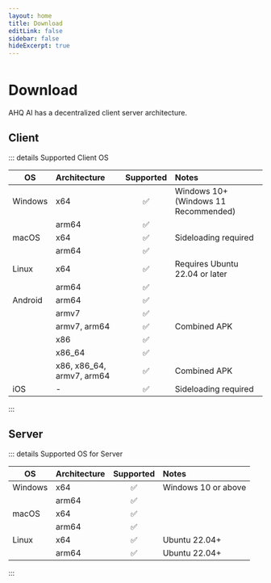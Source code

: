 ```yaml
---
layout: home
title: Download
editLink: false
sidebar: false
hideExcerpt: true
---
```


<script>
</script>

<div style="margin-top:3rem;" />

# Download

AHQ AI has a decentralized client server architecture.

## Client

::: details Supported Client OS

| OS      | Architecture              | Supported | Notes                                |
| ------- | :------------------------ | :-------: | :----------------------------------- |
| Windows | x64                       |    ✅     | Windows 10+ (Windows 11 Recommended) |
|         | arm64                     |    ✅     |                                      |
| macOS   | x64                       |    ✅     | Sideloading required                 |
|         | arm64                     |    ✅     |                                      |
| Linux   | x64                       |    ✅     | Requires Ubuntu 22.04 or later       |
|         | arm64                     |    ✅     |                                      |
| Android | arm64                     |    ✅     |                                      |
|         | armv7                     |    ✅     |                                      |
|         | armv7, arm64              |    ✅     | Combined APK                         |
|         | x86                       |    ✅     |                                      |
|         | x86_64                    |    ✅     |                                      |
|         | x86, x86_64, armv7, arm64 |    ✅     | Combined APK                         |
| iOS     | -                         |    ✅     | Sideloading required                 |

:::

## Server

::: details Supported OS for Server

| OS      | Architecture | Supported | Notes               |
| ------- | :----------- | :-------: | :------------------ |
| Windows | x64          |    ✅     | Windows 10 or above |
|         | arm64        |    ✅     |                     |
| macOS   | x64          |    ✅     |                     |
|         | arm64        |    ✅     |                     |
| Linux   | x64          |    ✅     | Ubuntu 22.04+       |
|         | arm64        |    ✅     | Ubuntu 22.04+       |

:::
